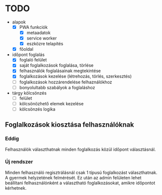 # TODO

- alapok
  - [x] PWA funkciók
    - [x] metaadatok
    - [x] service worker
    - [x] eszközre telapítés
  - [x] főoldal
- időpont foglalás
  - [x] foglaló felület
  - [x] saját foglalkozások foglalása, törlése
  - [x] felhasználók foglalásainak megtekintése
  - [x] foglalkozások kezelése (létrehozás, törlés, szerkesztés)
  - [ ] foglalkozások hozzárendelése felhaználókhoz
  - [ ] bonyolultabb szabályok a foglaláshoz
- tárgy kölcsönzés
  - [ ] felület
  - [ ] kölcsönözhető elemek kezelése
  - [ ] kölcsönzés logika

## Foglalkozások kiosztása felhasználóknak

### Eddig

Felhasználók választhatnak minden foglalkozás közül időpont választásnál.

### Új rendszer

Minden felhasználó regisztrálásnál csak 1 típusú foglalkozást választhatnak. A gyermek helyzetének felmérését. Ez után az admin felületen lehet beállítani felhasználónként a választható foglalkozásokat, amikre időpontot kérhetnek.
